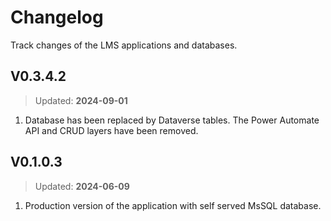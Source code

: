 # Changelog

Track changes of the LMS applications and databases.

## V0.3.4.2

> Updated: **2024-09-01**

1. Database has been replaced by Dataverse tables. The Power Automate API and CRUD layers have been removed.

## V0.1.0.3

> Updated: **2024-06-09**

1. Production version of the application with self served MsSQL database.

